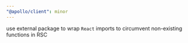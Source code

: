 ```yaml
---
"@apollo/client": minor
---
```


use external package to wrap `React` imports to circumvent non-existing functions in RSC
